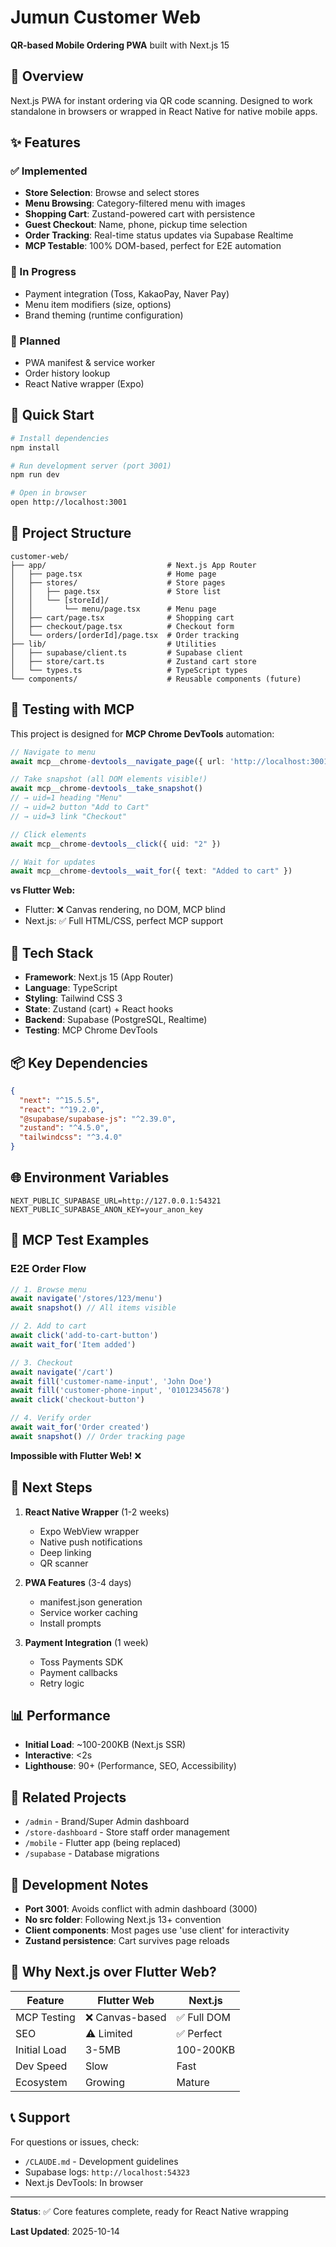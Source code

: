 # Jumun Customer Web

**QR-based Mobile Ordering PWA** built with Next.js 15

## 🎯 Overview

Next.js PWA for instant ordering via QR code scanning. Designed to work standalone in browsers or wrapped in React Native for native mobile apps.

## ✨ Features

### ✅ Implemented
- **Store Selection**: Browse and select stores
- **Menu Browsing**: Category-filtered menu with images
- **Shopping Cart**: Zustand-powered cart with persistence
- **Guest Checkout**: Name, phone, pickup time selection
- **Order Tracking**: Real-time status updates via Supabase Realtime
- **MCP Testable**: 100% DOM-based, perfect for E2E automation

### 🔄 In Progress
- Payment integration (Toss, KakaoPay, Naver Pay)
- Menu item modifiers (size, options)
- Brand theming (runtime configuration)

### 📅 Planned
- PWA manifest & service worker
- Order history lookup
- React Native wrapper (Expo)

## 🚀 Quick Start

```bash
# Install dependencies
npm install

# Run development server (port 3001)
npm run dev

# Open in browser
open http://localhost:3001
```

## 📁 Project Structure

```
customer-web/
├── app/                           # Next.js App Router
│   ├── page.tsx                   # Home page
│   ├── stores/                    # Store pages
│   │   ├── page.tsx               # Store list
│   │   └── [storeId]/
│   │       └── menu/page.tsx      # Menu page
│   ├── cart/page.tsx              # Shopping cart
│   ├── checkout/page.tsx          # Checkout form
│   └── orders/[orderId]/page.tsx  # Order tracking
├── lib/                           # Utilities
│   ├── supabase/client.ts         # Supabase client
│   ├── store/cart.ts              # Zustand cart store
│   └── types.ts                   # TypeScript types
└── components/                    # Reusable components (future)
```

## 🧪 Testing with MCP

This project is designed for **MCP Chrome DevTools** automation:

```typescript
// Navigate to menu
await mcp__chrome-devtools__navigate_page({ url: 'http://localhost:3001/stores/:id/menu' })

// Take snapshot (all DOM elements visible!)
await mcp__chrome-devtools__take_snapshot()
// → uid=1 heading "Menu"
// → uid=2 button "Add to Cart"
// → uid=3 link "Checkout"

// Click elements
await mcp__chrome-devtools__click({ uid: "2" })

// Wait for updates
await mcp__chrome-devtools__wait_for({ text: "Added to cart" })
```

**vs Flutter Web:**
- Flutter: ❌ Canvas rendering, no DOM, MCP blind
- Next.js: ✅ Full HTML/CSS, perfect MCP support

## 🔧 Tech Stack

- **Framework**: Next.js 15 (App Router)
- **Language**: TypeScript
- **Styling**: Tailwind CSS 3
- **State**: Zustand (cart) + React hooks
- **Backend**: Supabase (PostgreSQL, Realtime)
- **Testing**: MCP Chrome DevTools

## 📦 Key Dependencies

```json
{
  "next": "^15.5.5",
  "react": "^19.2.0",
  "@supabase/supabase-js": "^2.39.0",
  "zustand": "^4.5.0",
  "tailwindcss": "^3.4.0"
}
```

## 🌐 Environment Variables

```env
NEXT_PUBLIC_SUPABASE_URL=http://127.0.0.1:54321
NEXT_PUBLIC_SUPABASE_ANON_KEY=your_anon_key
```

## 🎨 MCP Test Examples

### E2E Order Flow
```typescript
// 1. Browse menu
await navigate('/stores/123/menu')
await snapshot() // All items visible

// 2. Add to cart
await click('add-to-cart-button')
await wait_for('Item added')

// 3. Checkout
await navigate('/cart')
await fill('customer-name-input', 'John Doe')
await fill('customer-phone-input', '01012345678')
await click('checkout-button')

// 4. Verify order
await wait_for('Order created')
await snapshot() // Order tracking page
```

**Impossible with Flutter Web!** ❌

## 🔄 Next Steps

1. **React Native Wrapper** (1-2 weeks)
   - Expo WebView wrapper
   - Native push notifications
   - Deep linking
   - QR scanner

2. **PWA Features** (3-4 days)
   - manifest.json generation
   - Service worker caching
   - Install prompts

3. **Payment Integration** (1 week)
   - Toss Payments SDK
   - Payment callbacks
   - Retry logic

## 📊 Performance

- **Initial Load**: ~100-200KB (Next.js SSR)
- **Interactive**: <2s
- **Lighthouse**: 90+ (Performance, SEO, Accessibility)

## 🔗 Related Projects

- `/admin` - Brand/Super Admin dashboard
- `/store-dashboard` - Store staff order management
- `/mobile` - Flutter app (being replaced)
- `/supabase` - Database migrations

## 📝 Development Notes

- **Port 3001**: Avoids conflict with admin dashboard (3000)
- **No src folder**: Following Next.js 13+ convention
- **Client components**: Most pages use 'use client' for interactivity
- **Zustand persistence**: Cart survives page reloads

## 🎯 Why Next.js over Flutter Web?

| Feature | Flutter Web | Next.js |
|---------|-------------|---------|
| MCP Testing | ❌ Canvas-based | ✅ Full DOM |
| SEO | ⚠️ Limited | ✅ Perfect |
| Initial Load | 3-5MB | 100-200KB |
| Dev Speed | Slow | Fast |
| Ecosystem | Growing | Mature |

## 📞 Support

For questions or issues, check:
- `/CLAUDE.md` - Development guidelines
- Supabase logs: `http://localhost:54323`
- Next.js DevTools: In browser

---

**Status**: ✅ Core features complete, ready for React Native wrapping

**Last Updated**: 2025-10-14
